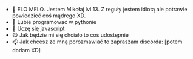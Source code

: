 - 👋 ELO MELO. Jestem Mikołaj lvl 13. Z reguły jestem idiotą ale potrawie powiedzieć coś mądrego XD.
- 👀 Lubie programować w pythonie
- 🌱 Uczę się javascript
- 😋 Jak będzie mi się chciało to coś udostępnie
- 📫 Jak chcesz ze mną porozmawiać to zapraszam discorda: [potem dodam XD]
